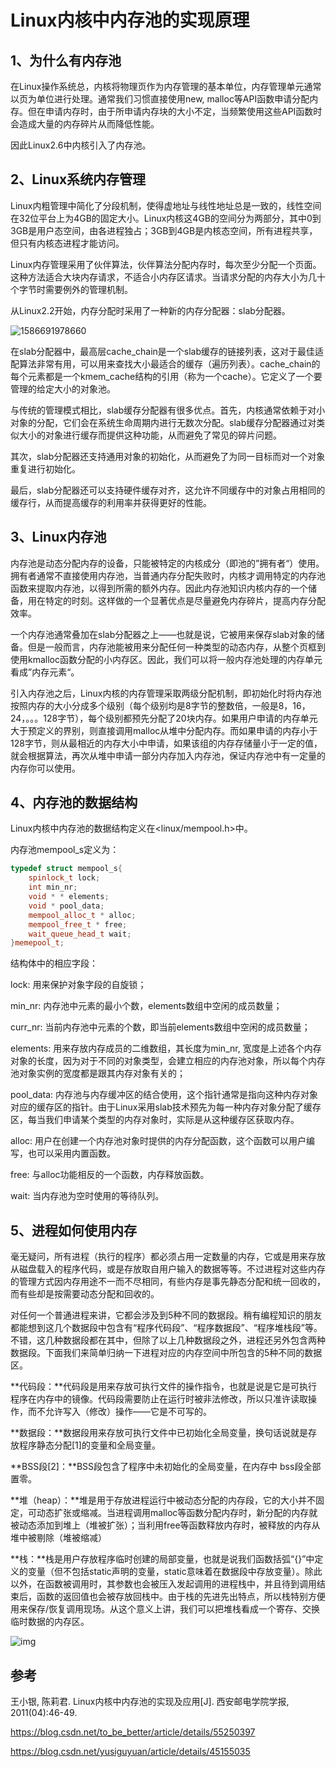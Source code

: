 # Linux内核中内存池的实现原理

## 1、为什么有内存池

在Linux操作系统总，内核将物理页作为内存管理的基本单位，内存管理单元通常以页为单位进行处理。通常我们习惯直接使用new, malloc等API函数申请分配内存。但在申请内存时，由于所申请内存块的大小不定，当频繁使用这些API函数时会造成大量的内存碎片从而降低性能。

因此Linux2.6中内核引入了内存池。



## 2、Linux系统内存管理

Linux内粗管理中简化了分段机制，使得虚地址与线性地址总是一致的，线性空间在32位平台上为4GB的固定大小。Linux内核这4GB的空间分为两部分，其中0到3GB是用户态空间，由各进程独占；3GB到4GB是内核态空间，所有进程共享，但只有内核态进程才能访问。

Linux内存管理采用了伙伴算法，伙伴算法分配内存时，每次至少分配一个页面。这种方法适合大块内存请求，不适合小内存区请求。当请求分配的内存大小为几十个字节时需要例外的管理机制。

从Linux2.2开始，内存分配时采用了一种新的内存分配器：slab分配器。

![1586691978660](C:\Users\wonde\AppData\Roaming\Typora\typora-user-images\1586691978660.png)

在slab分配器中，最高层cache_chain是一个slab缓存的链接列表，这对于最佳适配算法非常有用，可以用来查找大小最适合的缓存（遍历列表）。cache_chain的每个元素都是一个kmem_cache结构的引用（称为一个cache）。它定义了一个要管理的给定大小的对象池。

与传统的管理模式相比，slab缓存分配器有很多优点。首先，内核通常依赖于对小对象的分配，它们会在系统生命周期内进行无数次分配。slab缓存分配器通过对类似大小的对象进行缓存而提供这种功能，从而避免了常见的碎片问题。

其次，slab分配器还支持通用对象的初始化，从而避免了为同一目标而对一个对象重复进行初始化。

最后，slab分配器还可以支持硬件缓存对齐，这允许不同缓存中的对象占用相同的缓存行，从而提高缓存的利用率并获得更好的性能。



## 3、Linux内存池

内存池是动态分配内存的设备，只能被特定的内核成分（即池的”拥有者“）使用。拥有者通常不直接使用内存池，当普通内存分配失败时，内核才调用特定的内存池函数来提取内存池，以得到所需的额外内存。因此内存池知识内核内存的一个储备，用在特定的时刻。这样做的一个显著优点是尽量避免内存碎片，提高内存分配效率。

一个内存池通常叠加在slab分配器之上——也就是说，它被用来保存slab对象的储备。但是一般而言，内存池能被用来分配任何一种类型的动态内存，从整个页框到使用kmalloc函数分配的小内存区。因此，我们可以将一般内存池处理的内存单元看成”内存元素“。

引入内存池之后，Linux内核的内存管理采取两级分配机制，即初始化时将内存池按照内存的大小分成多个级别（每个级别均是8字节的整数倍，一般是8，16，24，。。。128字节），每个级别都预先分配了20块内存。如果用户申请的内存单元大于预定义的界别，则直接调用malloc从堆中分配内存。而如果申请的内存小于128字节，则从最相近的内存大小中申请，如果该组的内存存储量小于一定的值，就会根据算法，再次从堆中申请一部分内存加入内存池，保证内存池中有一定量的内存你可以使用。



## 4、内存池的数据结构

Linux内核中内存池的数据结构定义在<linux/mempool.h>中。

内存池mempool_s定义为：

```c++
typedef struct mempool_s{
    spinlock_t lock;
    int min_nr;
    void * * elements;
    void * pool_data;
    mempool_alloc_t * alloc;
    mempool_free_t * free;
    wait_queue_head_t wait;
}memepool_t;
```

结构体中的相应字段：

lock: 用来保护对象字段的自旋锁；

min_nr: 内存池中元素的最小个数，elements数组中空闲的成员数量；

curr_nr: 当前内存池中元素的个数，即当前elements数组中空闲的成员数量；

elements: 用来存放内存成员的二维数组，其长度为min_nr, 宽度是上述各个内存对象的长度，因为对于不同的对象类型，会建立相应的内存池对象，所以每个内存池对象实例的宽度都是跟其内存对象有关的；

pool_data: 内存池与内存缓冲区的结合使用，这个指针通常是指向这种内存对象对应的缓存区的指针。由于Linux采用slab技术预先为每一种内存对象分配了缓存区，每当我们申请某个类型的内存对象时，实际是从这种缓存区获取内存。

alloc: 用户在创建一个内存池对象时提供的内存分配函数，这个函数可以用户编写，也可以采用内置函数。

free: 与alloc功能相反的一个函数，内存释放函数。

wait: 当内存池为空时使用的等待队列。



## 5、进程如何使用内存

毫无疑问，所有进程（执行的程序）都必须占用一定数量的内存，它或是用来存放从磁盘载入的程序代码，或是存放取自用户输入的数据等等。不过进程对这些内存的管理方式因内存用途不一而不尽相同，有些内存是事先静态分配和统一回收的，而有些却是按需要动态分配和回收的。

对任何一个普通进程来讲，它都会涉及到5种不同的数据段。稍有编程知识的朋友都能想到这几个数据段中包含有“程序代码段”、“程序数据段”、“程序堆栈段”等。不错，这几种数据段都在其中，但除了以上几种数据段之外，进程还另外包含两种数据段。下面我们来简单归纳一下进程对应的内存空间中所包含的5种不同的数据区。

**代码段：**代码段是用来存放可执行文件的操作指令，也就是说是它是可执行程序在内存中的镜像。代码段需要防止在运行时被非法修改，所以只准许读取操作，而不允许写入（修改）操作——它是不可写的。

**数据段：**数据段用来存放可执行文件中已初始化全局变量，换句话说就是存放程序静态分配[1]的变量和全局变量。

**BSS段[2]：**BSS段包含了程序中未初始化的全局变量，在内存中 bss段全部置零。

**堆（heap）：**堆是用于存放进程运行中被动态分配的内存段，它的大小并不固定，可动态扩张或缩减。当进程调用malloc等函数分配内存时，新分配的内存就被动态添加到堆上（堆被扩张）；当利用free等函数释放内存时，被释放的内存从堆中被剔除（堆被缩减）

**栈：**栈是用户存放程序临时创建的局部变量，也就是说我们函数括弧“{}”中定义的变量（但不包括static声明的变量，static意味着在数据段中存放变量）。除此以外，在函数被调用时，其参数也会被压入发起调用的进程栈中，并且待到调用结束后，函数的返回值也会被存放回栈中。由于栈的先进先出特点，所以栈特别方便用来保存/恢复调用现场。从这个意义上讲，我们可以把堆栈看成一个寄存、交换临时数据的内存区。

![img](https://img-blog.csdn.net/20140904215636015?watermark/2/text/aHR0cDovL2Jsb2cuY3Nkbi5uZXQvemhhbmd6aGVianV0/font/5a6L5L2T/fontsize/400/fill/I0JBQkFCMA==/dissolve/70/gravity/Center)



## 参考

王小银, 陈莉君. Linux内核中内存池的实现及应用[J]. 西安邮电学院学报, 2011(04):46-49.

https://blog.csdn.net/to_be_better/article/details/55250397

https://blog.csdn.net/yusiguyuan/article/details/45155035